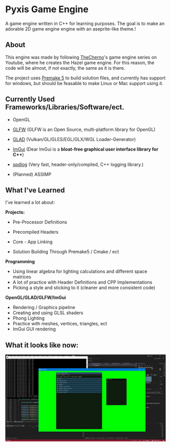 
# Pyxis Game Engine

A game engine written in C++ for learning purposes. The goal is to make an adorable 2D game engine engine with an aseprite-like theme.!

  

## About

This engine was made by following [TheCherno](https://www.youtube.com/@TheCherno)'s game engine series on Youtube, where he creates the Hazel game engine. For this reason, the code will be almost, if not exactly, the same as it is there.

  

The project uses [Premake 5](https://github.com/premake/premake-core) to build solution files, and currently has support for windows, but should be feasable to make Linux or Mac support using it.

  

## Currently Used Frameworks/Libraries/Software/ect.

* OpenGL

* [GLFW](https://github.com/glfw/glfw) (GLFW is an Open Source, multi-platform library for OpenGL)

* [GLAD](https://glad.dav1d.de) (Vulkan/GL/GLES/EGL/GLX/WGL Loader-Generator)

* [ImGui](https://github.com/ocornut/imgui) (Dear ImGui is a **bloat-free graphical user interface library for C++**)

* [spdlog](https://github.com/gabime/spdlog) (Very fast, header-only/compiled, C++ logging library.)
* (Planned) ASSIMP 

  

## What I've Learned

  

I've learned a lot about:

  

**Projects:**

* Pre-Processor Definitions

* Precompiled Headers

* Core - App Linking

* Solution Building Through Premake5 / Cmake / ect

**Programming**
* Using linear algebra for lighting calculations and different space matrices
* A lot of practice with Header Definitions and CPP Implementations
* Picking a style and sticking to it (cleaner and more consistent code)

**OpenGL/GLAD/GLFW/ImGui**
* Rendering / Graphics pipeline
* Creating and using GLSL shaders
* Phong Lighting
* Practice with meshes, vertices, triangles, ect
* ImGui GUI rendering

## What it looks like  now:
![A peek at the Engine: ](Peek.png)